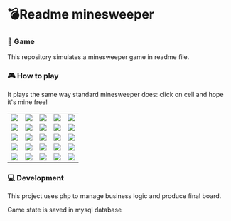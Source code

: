 # :bomb:Readme minesweeper

### :space_invader: Game
This repository simulates a minesweeper game in readme file.

### :video_game: How to play
It plays the same way standard minesweeper does: click on cell and hope it's mine free!

<table>
  <tr>
    <td>
      <a href="http://infinitysasha.altervista.org/minesweeper/index.php?x=1&y=1&action=move">
        <img src="http://infinitysasha.altervista.org/minesweeper/index.php?x=1&y=1&action=view">
      </a>
    </td>
    <td>
      <a href="http://infinitysasha.altervista.org/minesweeper/index.php?x=2&y=1&action=move">
        <img src="http://infinitysasha.altervista.org/minesweeper/index.php?x=2&y=1&action=view">
      </a>
    </td>
    <td>
      <a href="http://infinitysasha.altervista.org/minesweeper/index.php?x=3&y=1&action=move">
        <img src="http://infinitysasha.altervista.org/minesweeper/index.php?x=3&y=1&action=view">
      </a>
    </td>
    <td>
      <a href="http://infinitysasha.altervista.org/minesweeper/index.php?x=4&y=1&action=move">
        <img src="http://infinitysasha.altervista.org/minesweeper/index.php?x=4&y=1&action=view">
      </a>
    </td>
    <td>
      <a href="http://infinitysasha.altervista.org/minesweeper/index.php?x=5&y=1&action=move">
        <img src="http://infinitysasha.altervista.org/minesweeper/index.php?x=5&y=1&action=view">
      </a>
    </td>
  </tr>
  <tr>
    <td>
      <a href="http://infinitysasha.altervista.org/minesweeper/index.php?x=1&y=2&action=move">
        <img src="http://infinitysasha.altervista.org/minesweeper/index.php?x=1&y=2&action=view">
      </a>
    </td>
    <td>
      <a href="http://infinitysasha.altervista.org/minesweeper/index.php?x=2&y=2&action=move">
        <img src="http://infinitysasha.altervista.org/minesweeper/index.php?x=2&y=2&action=view">
      </a>
    </td>
    <td>
      <a href="http://infinitysasha.altervista.org/minesweeper/index.php?x=3&y=2&action=move">
        <img src="http://infinitysasha.altervista.org/minesweeper/index.php?x=3&y=2&action=view">
      </a>
    </td>
    <td>
      <a href="http://infinitysasha.altervista.org/minesweeper/index.php?x=4&y=2&action=move">
        <img src="http://infinitysasha.altervista.org/minesweeper/index.php?x=4&y=2&action=view">
      </a>
    </td>
    <td>
      <a href="http://infinitysasha.altervista.org/minesweeper/index.php?x=5&y=2&action=move">
        <img src="http://infinitysasha.altervista.org/minesweeper/index.php?x=5&y=2&action=view">
      </a>
    </td>
  </tr>
  <tr>
    <td>
      <a href="http://infinitysasha.altervista.org/minesweeper/index.php?x=1&y=3&action=move">
        <img src="http://infinitysasha.altervista.org/minesweeper/index.php?x=1&y=3&action=view">
      </a>
    </td>
    <td>
      <a href="http://infinitysasha.altervista.org/minesweeper/index.php?x=2&y=3&action=move">
        <img src="http://infinitysasha.altervista.org/minesweeper/index.php?x=2&y=3&action=view">
      </a>
    </td>
    <td>
      <a href="http://infinitysasha.altervista.org/minesweeper/index.php?x=3&y=3&action=move">
        <img src="http://infinitysasha.altervista.org/minesweeper/index.php?x=3&y=3&action=view">
      </a>
    </td>
    <td>
      <a href="http://infinitysasha.altervista.org/minesweeper/index.php?x=4&y=3&action=move">
        <img src="http://infinitysasha.altervista.org/minesweeper/index.php?x=4&y=3&action=view">
      </a>
    </td>
    <td>
      <a href="http://infinitysasha.altervista.org/minesweeper/index.php?x=5&y=3&action=move">
        <img src="http://infinitysasha.altervista.org/minesweeper/index.php?x=5&y=3&action=view">
      </a>
    </td>
  </tr>
  <tr>
    <td>
      <a href="http://infinitysasha.altervista.org/minesweeper/index.php?x=1&y=4&action=move">
        <img src="http://infinitysasha.altervista.org/minesweeper/index.php?x=1&y=4&action=view">
      </a>
    </td>
    <td>
      <a href="http://infinitysasha.altervista.org/minesweeper/index.php?x=2&y=4&action=move">
        <img src="http://infinitysasha.altervista.org/minesweeper/index.php?x=2&y=4&action=view">
      </a>
    </td>
    <td>
      <a href="http://infinitysasha.altervista.org/minesweeper/index.php?x=3&y=4&action=move">
        <img src="http://infinitysasha.altervista.org/minesweeper/index.php?x=3&y=4&action=view">
      </a>
    </td>
    <td>
      <a href="http://infinitysasha.altervista.org/minesweeper/index.php?x=4&y=4&action=move">
        <img src="http://infinitysasha.altervista.org/minesweeper/index.php?x=4&y=4&action=view">
      </a>
    </td>
    <td>
      <a href="http://infinitysasha.altervista.org/minesweeper/index.php?x=5&y=4&action=move">
        <img src="http://infinitysasha.altervista.org/minesweeper/index.php?x=5&y=4&action=view">
      </a>
    </td>
  </tr>
  <tr>
    <td>
      <a href="http://infinitysasha.altervista.org/minesweeper/index.php?x=1&y=5&action=move">
        <img src="http://infinitysasha.altervista.org/minesweeper/index.php?x=1&y=5&action=view">
      </a>
    </td>
    <td>
      <a href="http://infinitysasha.altervista.org/minesweeper/index.php?x=2&y=5&action=move">
        <img src="http://infinitysasha.altervista.org/minesweeper/index.php?x=2&y=5&action=view">
      </a>
    </td>
    <td>
      <a href="http://infinitysasha.altervista.org/minesweeper/index.php?x=3&y=5&action=move">
        <img src="http://infinitysasha.altervista.org/minesweeper/index.php?x=3&y=5&action=view">
      </a>
    </td>
    <td>
      <a href="http://infinitysasha.altervista.org/minesweeper/index.php?x=4&y=5&action=move">
        <img src="http://infinitysasha.altervista.org/minesweeper/index.php?x=4&y=5&action=view">
      </a>
    </td>
    <td>
      <a href="http://infinitysasha.altervista.org/minesweeper/index.php?x=5&y=5&action=move">
        <img src="http://infinitysasha.altervista.org/minesweeper/index.php?x=5&y=5&action=view">
      </a>
    </td>
  </tr>
</table>

### :computer: Development
This project uses php to manage business logic and produce final board.

Game state is saved in mysql database
